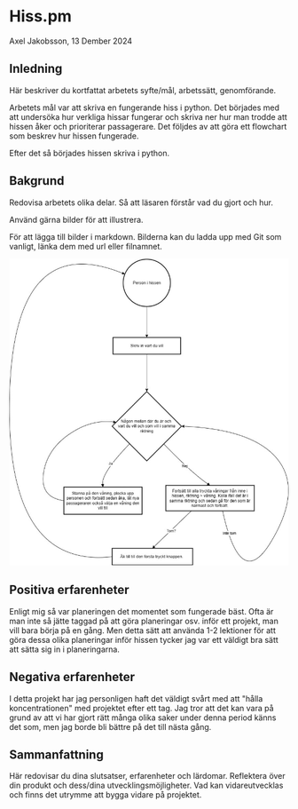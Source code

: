 # Hiss.pm
Axel Jakobsson, 13 Dember 2024

## Inledning

Här beskriver du kortfattat arbetets syfte/mål, arbetssätt, genomförande.

Arbetets mål var att skriva en fungerande hiss i python. Det börjades med att undersöka hur verkliga hissar fungerar och skriva ner hur man trodde att hissen åker och prioriterar passagerare. Det följdes av att göra ett flowchart som beskrev hur hissen fungerade. 

Efter det så börjades hissen skriva i python. 

## Bakgrund

Redovisa arbetets olika delar. Så att läsaren förstår vad du gjort och hur.

Använd gärna bilder för att illustrera.

För att lägga till bilder i markdown. Bilderna kan du ladda upp med Git som vanligt, länka dem med url eller filnamnet.

![Hiss flowchart](/Hiss%20diagram.jpg)

## Positiva erfarenheter

Enligt mig så var planeringen det momentet som fungerade bäst. Ofta är man inte så jätte taggad på att göra planeringar osv. inför ett projekt, man vill bara börja på en gång. Men detta sätt att använda 1-2 lektioner för att göra dessa olika planeringar inför hissen tycker jag var ett väldigt bra sätt att sätta sig in i planeringarna. 

## Negativa erfarenheter

I detta projekt har jag personligen haft det väldigt svårt med att "hålla koncentrationen" med projektet efter ett tag. Jag tror att det kan vara på grund av att vi har gjort rätt många olika saker under denna period känns det som, men jag borde bli bättre på det till nästa gång.

## Sammanfattning

Här redovisar du dina slutsatser, erfarenheter och lärdomar. Reflektera över din produkt och dess/dina utvecklingsmöjligheter.
Vad kan vidareutvecklas och finns det utrymme att bygga vidare på projektet.

